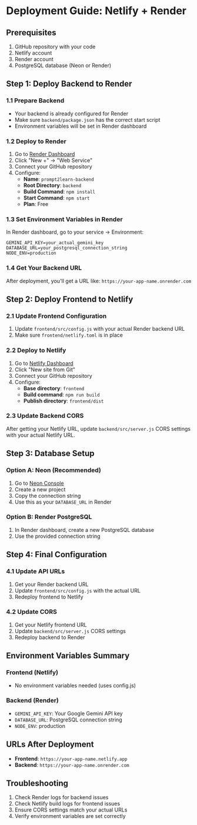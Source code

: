 # Deployment Guide: Netlify + Render

## Prerequisites
1. GitHub repository with your code
2. Netlify account
3. Render account
4. PostgreSQL database (Neon or Render)

## Step 1: Deploy Backend to Render

### 1.1 Prepare Backend
- Your backend is already configured for Render
- Make sure `backend/package.json` has the correct start script
- Environment variables will be set in Render dashboard

### 1.2 Deploy to Render
1. Go to [Render Dashboard](https://dashboard.render.com)
2. Click "New +" → "Web Service"
3. Connect your GitHub repository
4. Configure:
   - **Name**: `prompt2learn-backend`
   - **Root Directory**: `backend`
   - **Build Command**: `npm install`
   - **Start Command**: `npm start`
   - **Plan**: Free

### 1.3 Set Environment Variables in Render
In Render dashboard, go to your service → Environment:
```
GEMINI_API_KEY=your_actual_gemini_key
DATABASE_URL=your_postgresql_connection_string
NODE_ENV=production
```

### 1.4 Get Your Backend URL
After deployment, you'll get a URL like: `https://your-app-name.onrender.com`

## Step 2: Deploy Frontend to Netlify

### 2.1 Update Frontend Configuration
1. Update `frontend/src/config.js` with your actual Render backend URL
2. Make sure `frontend/netlify.toml` is in place

### 2.2 Deploy to Netlify
1. Go to [Netlify Dashboard](https://app.netlify.com)
2. Click "New site from Git"
3. Connect your GitHub repository
4. Configure:
   - **Base directory**: `frontend`
   - **Build command**: `npm run build`
   - **Publish directory**: `frontend/dist`

### 2.3 Update Backend CORS
After getting your Netlify URL, update `backend/src/server.js` CORS settings with your actual Netlify URL.

## Step 3: Database Setup

### Option A: Neon (Recommended)
1. Go to [Neon Console](https://console.neon.tech)
2. Create a new project
3. Copy the connection string
4. Use this as your `DATABASE_URL` in Render

### Option B: Render PostgreSQL
1. In Render dashboard, create a new PostgreSQL database
2. Use the provided connection string

## Step 4: Final Configuration

### 4.1 Update API URLs
1. Get your Render backend URL
2. Update `frontend/src/config.js` with the actual URL
3. Redeploy frontend to Netlify

### 4.2 Update CORS
1. Get your Netlify frontend URL
2. Update `backend/src/server.js` CORS settings
3. Redeploy backend to Render

## Environment Variables Summary

### Frontend (Netlify)
- No environment variables needed (uses config.js)

### Backend (Render)
- `GEMINI_API_KEY`: Your Google Gemini API key
- `DATABASE_URL`: PostgreSQL connection string
- `NODE_ENV`: production

## URLs After Deployment
- **Frontend**: `https://your-app-name.netlify.app`
- **Backend**: `https://your-app-name.onrender.com`

## Troubleshooting
1. Check Render logs for backend issues
2. Check Netlify build logs for frontend issues
3. Ensure CORS settings match your actual URLs
4. Verify environment variables are set correctly
